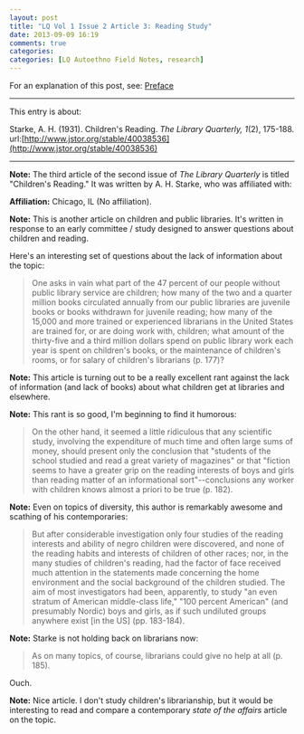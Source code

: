 ```yaml
---
layout: post
title: "LQ Vol 1 Issue 2 Article 3: Reading Study"
date: 2013-09-09 16:19
comments: true
categories: 
categories: [LQ Autoethno Field Notes, research]
---
```


For an explanation of this post, see:
[Preface](/blog/2013/08/14/lq-autoethnography-research-journal-preface/)

---

This entry is about:

Starke, A. H. (1931). Children's Reading. *The
Library Quarterly, 1*(2), 175-188.
url:[http://www.jstor.org/stable/40038536](http://www.jstor.org/stable/40038536)

---

**Note:** The third article of the second issue of *The Library
Quarterly* is titled "Children's Reading." It was written by A.
H. Starke, who was affiliated with:

**Affiliation:** Chicago, IL (No affiliation).

**Note:** This is another article on children and public
libraries. It's written in response to an early committee / study
designed to answer questions about children and reading.

Here's an interesting set of questions about the lack of
information about the topic:

> One asks in vain what part of the 47 percent of our people
> without public library service are children; how many of the two
> and a quarter million books circulated annually from our public
> libraries are juvenile books or books withdrawn for juvenile
> reading; how many of the 15,000 and more trained or experienced
> librarians in the United States are trained for, or are doing
> work with, children; what amount of the thirty-five and a third
> million dollars spend on public library work each year is spent
> on children's books, or the maintenance of children's rooms, or
> for salary of children's librarians (p. 177)?

**Note:** This article is turning out to be a really excellent
rant against the lack of information (and lack of books) about
what children get at libraries and elsewhere. 

**Note:** This rant is so good, I'm beginning to find it humorous:

> On the other hand, it seemed a little ridiculous that any
> scientific study, involving the expenditure of much time and
> often large sums of money, should present only the conclusion
> that "students of the school studied and read a great variety of
> magazines" or that "fiction seems to have a greater grip on the
> reading interests of boys and girls than reading matter of an
> informational sort"--conclusions any worker with children knows
> almost a priori to be true (p. 182).

**Note:** Even on topics of diversity, this author is remarkably
awesome and scathing of his contemporaries:

> But after considerable investigation only four studies of the
> reading interests and ability of negro children were discovered,
> and none of the reading habits and interests of children of
> other races; nor, in the many studies of children's reading, had
> the factor of face received much attention in the statements
> made concerning the home environment and the social background
> of the children studied. The aim of most investigators had been,
> apparently, to study "an even stratum of American middle-class
> life," "100 percent American" (and presumably Nordic) boys and
> girls, as if such undiluted groups anywhere exist [in the US]
> (pp. 183-184).

**Note:** Starke is not holding back on librarians now:

> As on many topics, of course, librarians could give no help at
> all (p. 185).

Ouch.

**Note:** Nice article. I don't study children's librarianship,
but it would be interesting to read and compare a contemporary
*state of the affairs* article on the topic.
